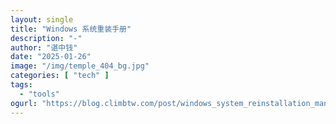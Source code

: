 ```yaml
---
layout: single
title: "Windows 系统重装手册"
description: "-"
author: "谌中钱"
date: "2025-01-26"
image: "/img/temple_404_bg.jpg"
categories: [ "tech" ]
tags:
  - "tools"
ogurl: "https://blog.climbtw.com/post/windows_system_reinstallation_manual"
---
```


<br />
<br />

<!-- @import "[TOC]" {cmd="toc" depthFrom=1 depthTo=6} -->

<!-- code_chunk_output -->



<!-- /code_chunk_output -->

